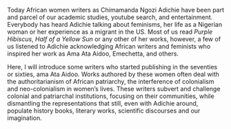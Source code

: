 

Today African women writers as Chimamanda Ngozi Adichie have been part and parcel of our academic studies, youtube search, and entertainment. Everybody has heard Adichie talking about feminisms, her life as a Nigerian woman or her experience as a migrant in the US. Most of us read *Purple Hibiscus*, *Half of a Yellow Sun* or any other of her works, however, a few of us listened to Adichie acknowledging African writers and feminists who inspired her work as Ama Ata Aidoo, Emechetta, and others. 

Here, I will introduce some writers who started publishing in the seventies or sixties, ama Ata Aidoo. Works authored by these women often deal with the authoritarianism of African patriarchy, 
the interference of colonialism and neo-colonialism in women’s lives. These writers subvert 
and challenge colonial and patriarchal institutions, focusing on their communities, 
while dismantling the representations that still, even with Adichie around, populate history books, literary works, scientific discourses and our imagination.  
